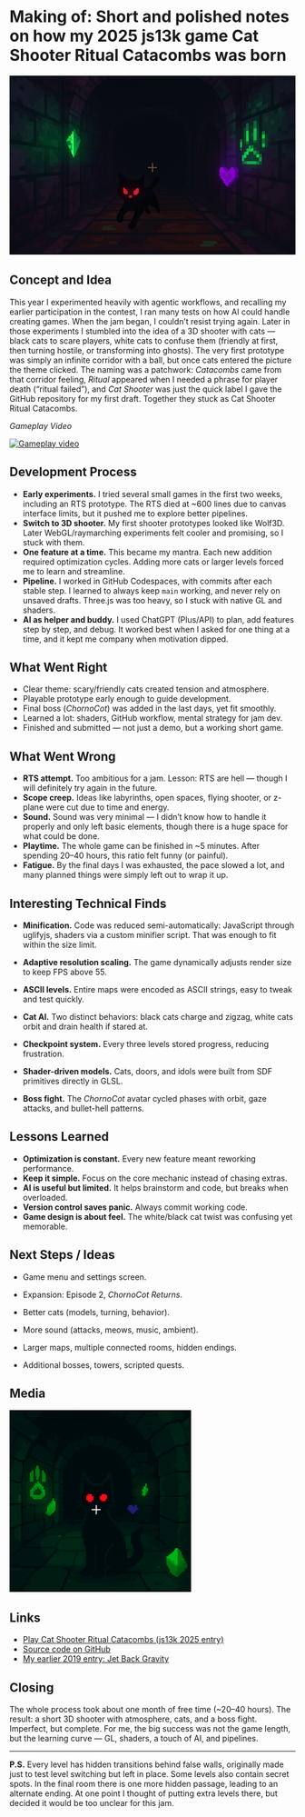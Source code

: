 # Making of: Short and polished notes on how my 2025 js13k game Cat Shooter Ritual Catacombs was born

![Preview 800x500](https://github.com/dkozhukhar/cat-shooter/blob/main/preview_img/preview_800x500_200kb.png)

## Concept and Idea

This year I experimented heavily with agentic workflows, and recalling my earlier participation in the contest, I ran many tests on how AI could handle creating games. When the jam began, I couldn’t resist trying again. Later in those experiments I stumbled into the idea of a 3D shooter with cats — black cats to scare players, white cats to confuse them (friendly at first, then turning hostile, or transforming into ghosts). The very first prototype was simply an infinite corridor with a ball, but once cats entered the picture the theme clicked. The naming was a patchwork: *Catacombs* came from that corridor feeling, *Ritual* appeared when I needed a phrase for player death (“ritual failed”), and *Cat Shooter* was just the quick label I gave the GitHub repository for my first draft. Together they stuck as Cat Shooter Ritual Catacombs.

*Gameplay Video*

[![Gameplay video](https://img.youtube.com/vi/VKJWRrND6bM/0.jpg)](https://www.youtube.com/watch?v=VKJWRrND6bM)

## Development Process

* **Early experiments.** I tried several small games in the first two weeks, including an RTS prototype. The RTS died at \~600 lines due to canvas interface limits, but it pushed me to explore better pipelines.
* **Switch to 3D shooter.** My first shooter prototypes looked like Wolf3D. Later WebGL/raymarching experiments felt cooler and promising, so I stuck with them.
* **One feature at a time.** This became my mantra. Each new addition required optimization cycles. Adding more cats or larger levels forced me to learn and streamline.
* **Pipeline.** I worked in GitHub Codespaces, with commits after each stable step. I learned to always keep `main` working, and never rely on unsaved drafts. Three.js was too heavy, so I stuck with native GL and shaders.
* **AI as helper and buddy.** I used ChatGPT (Plus/API) to plan, add features step by step, and debug. It worked best when I asked for one thing at a time, and it kept me company when motivation dipped.

## What Went Right

* Clear theme: scary/friendly cats created tension and atmosphere.
* Playable prototype early enough to guide development.
* Final boss (*ChornoCot*) was added in the last days, yet fit smoothly.
* Learned a lot: shaders, GitHub workflow, mental strategy for jam dev.
* Finished and submitted — not just a demo, but a working short game.

## What Went Wrong

* **RTS attempt.** Too ambitious for a jam. Lesson: RTS are hell — though I will definitely try again in the future.
* **Scope creep.** Ideas like labyrinths, open spaces, flying shooter, or z-plane were cut due to time and energy.
* **Sound.** Sound was very minimal — I didn’t know how to handle it properly and only left basic elements, though there is a huge space for what could be done.
* **Playtime.** The whole game can be finished in \~5 minutes. After spending 20–40 hours, this ratio felt funny (or painful).
* **Fatigue.** By the final days I was exhausted, the pace slowed a lot, and many planned things were simply left out to wrap it up.

## Interesting Technical Finds

* **Minification.** Code was reduced semi-automatically: JavaScript through uglifyjs, shaders via a custom minifier script. That was enough to fit within the size limit.

* **Adaptive resolution scaling.** The game dynamically adjusts render size to keep FPS above 55.

* **ASCII levels.** Entire maps were encoded as ASCII strings, easy to tweak and test quickly.

* **Cat AI.** Two distinct behaviors: black cats charge and zigzag, white cats orbit and drain health if stared at.

* **Checkpoint system.** Every three levels stored progress, reducing frustration.

* **Shader-driven models.** Cats, doors, and idols were built from SDF primitives directly in GLSL.

* **Boss fight.** The *ChornoCot* avatar cycled phases with orbit, gaze attacks, and bullet-hell patterns.

## Lessons Learned

* **Optimization is constant.** Every new feature meant reworking performance.
* **Keep it simple.** Focus on the core mechanic instead of chasing extras.
* **AI is useful but limited.** It helps brainstorm and code, but breaks when overloaded.
* **Version control saves panic.** Always commit working code.
* **Game design is about feel.** The white/black cat twist was confusing yet memorable.

## Next Steps / Ideas

* Game menu and settings screen.

* Expansion: Episode 2, *ChornoCot Returns*.

* Better cats (models, turning, behavior).

* More sound (attacks, meows, music, ambient).

* Larger maps, multiple connected rooms, hidden endings.

* Additional bosses, towers, scripted quests.

## Media

![Preview 320x320](https://github.com/dkozhukhar/cat-shooter/blob/main/preview_img/preview_320x320_50kb.png)

## Links

* [Play Cat Shooter Ritual Catacombs (js13k 2025 entry)](https://js13kgames.com/2025/games/cat-shooter-ritual-catacombs)
* [Source code on GitHub](https://github.com/dkozhukhar/cat-shooter/)
* [My earlier 2019 entry: Jet Back Gravity](https://js13kgames.com/2019/games/jet-back-gravity)

## Closing

The whole process took about one month of free time (\~20–40 hours). The result: a short 3D shooter with atmosphere, cats, and a boss fight. Imperfect, but complete. For me, the big success was not the game length, but the learning curve — GL, shaders, a touch of AI, and pipelines.

---

**P.S.** Every level has hidden transitions behind false walls, originally made just to test level switching but left in place. Some levels also contain secret spots. In the final room there is one more hidden passage, leading to an alternate ending. At one point I thought of putting extra levels there, but decided it would be too unclear for this jam.
